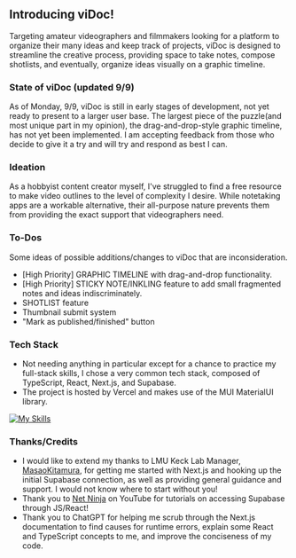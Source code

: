 ## Introducing viDoc!

Targeting amateur videographers and filmmakers looking for a platform to organize their many ideas and keep track of projects, viDoc is designed to streamline the creative process, providing space to take notes, compose shotlists, and eventually, organize ideas visually on a graphic timeline.

### State of viDoc (updated 9/9)

As of Monday, 9/9, viDoc is still in early stages of development, not yet ready to present to a larger user base. The largest piece of the puzzle(and most unique part in my opinion), the drag-and-drop-style graphic timeline, has not yet been implemented. I am accepting feedback from those who decide to give it a try and will try and respond as best I can.

### Ideation

As a hobbyist content creator myself, I've struggled to find a free resource to make video outlines to the level of complexity I desire. While notetaking apps are a workable alternative, their all-purpose nature prevents them from providing the exact support that videographers need.

### To-Dos

Some ideas of possible additions/changes to viDoc that are inconsideration.

- [High Priority] GRAPHIC TIMELINE with drag-and-drop functionality.
- [High Priority] STICKY NOTE/INKLING feature to add small fragmented notes and ideas indiscriminately.
- SHOTLIST feature
- Thumbnail submit system
- "Mark as published/finished" button

### Tech Stack

- Not needing anything in particular except for a chance to practice my full-stack skills, I chose a very common tech stack, composed of TypeScript, React, Next.js, and Supabase.
- The project is hosted by Vercel and makes use of the MUI MaterialUI library.

[![My Skills](https://skillicons.dev/icons?i=ts,react,nextjs,supabase,vercel,materialui)](https://skillicons.dev)

### Thanks/Credits

- I would like to extend my thanks to LMU Keck Lab Manager, [MasaoKitamura](https://github.com/masaok), for getting me started with Next.js and hooking up the initial Supabase connection, as well as providing general guidance and support. I would not know where to start without you!
- Thank you to [Net Ninja](https://www.youtube.com/@NetNinja) on YouTube for tutorials on accessing Supabase through JS/React!
- Thank you to ChatGPT for helping me scrub through the Next.js documentation to find causes for runtime errors, explain some React and TypeScript concepts to me, and improve the conciseness of my code.
